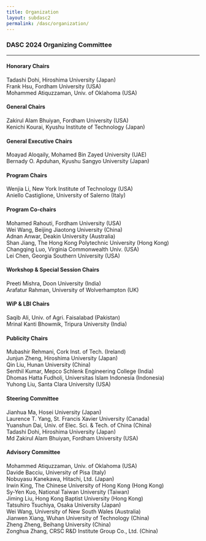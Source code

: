 ```yaml
---
title: Organization
layout: subdasc2
permalink: /dasc/organization/
---
```


<h3>DASC 2024 Organizing Committee</h3>
<hr/>

<h4>Honorary Chairs</h4>
Tadashi Dohi, Hiroshima University (Japan)<br>
Frank Hsu, Fordham University (USA)<br>
Mohammed Atiquzzaman, Univ. of Oklahoma (USA)

<h4>General Chairs</h4>
Zakirul Alam Bhuiyan, Fordham University (USA) <br>
Kenichi Kourai, Kyushu Institute of Technology (Japan)

<h4>General Executive Chairs</h4>
Moayad Aloqaily, Mohamed Bin Zayed University (UAE) <br>
Bernady O. Apduhan, Kyushu Sangyo University (Japan)

<h4>Program Chairs</h4>
Wenjia Li, New York Institute of Technology (USA)<br>
Aniello Castiglione, University of Salerno (Italy)

<h4>Program Co-chairs</h4>
Mohamed Rahouti, Fordham University (USA)<br>
Wei Wang, Beijing Jiaotong University (China)<br>
Adnan Anwar, Deakin University (Australia)<br>
Shan Jiang, The Hong Kong Polytechnic University (Hong Kong)<br>
Changqing Luo, Virginia Commonwealth Univ. (USA)<br>
Lei Chen, Georgia Southern University (USA)

<h4>Workshop & Special Session Chairs</h4>
Preeti Mishra, Doon University (India)<br>
Arafatur Rahman, University of Wolverhampton (UK)

<h4>WiP & LBI Chairs</h4>
Saqib Ali, Univ. of Agri. Faisalabad (Pakistan)<br>
Mrinal Kanti Bhowmik, Tripura University (India)

<h4>Publicity Chairs</h4>
Mubashir Rehmani, Cork Inst. of Tech. (Ireland)<br>
Junjun Zheng, Hiroshima University (Japan)<br>
Qin Liu, Hunan University (China)<br>
Senthil Kumar, Mepco Schlenk Engineering College (India)<br>
Dhomas Hatta Fudholi, Universitas Islam Indonesia (Indonesia)<br>
Yuhong Liu, Santa Clara University (USA)

<h4>Steering Committee</h4>
Jianhua Ma, Hosei University (Japan)<br/>
Laurence T. Yang, St. Francis Xavier University (Canada)<br/>
Yuanshun Dai, Univ. of Elec. Sci. & Tech. of China (China)<br/>
Tadashi Dohi, Hiroshima University (Japan)<br/>
Md Zakirul Alam Bhuiyan, Fordham University (USA)

<h4>Advisory Committee</h4>
Mohammed Atiquzzaman, Univ. of Oklahoma (USA)<br/>
Davide Bacciu, University of Pisa (Italy)<br/>
Nobuyasu Kanekawa, Hitachi, Ltd. (Japan)<br/>
Irwin King, The Chinese University of Hong Kong (Hong Kong)<br/>
Sy-Yen Kuo, National Taiwan University (Taiwan)<br/>
Jiming Liu, Hong Kong Baptist University (Hong Kong)<br/>
Tatsuhiro Tsuchiya, Osaka University (Japan)<br/>
Wei Wang, University of New South Wales (Australia)<br/>
Jianwen Xiang, Wuhan University of Technology (China)<br/>
Zheng Zheng, Beihang University (China)<br/>
Zonghua Zhang, CRSC R&D Institute Group Co., Ltd. (China)
